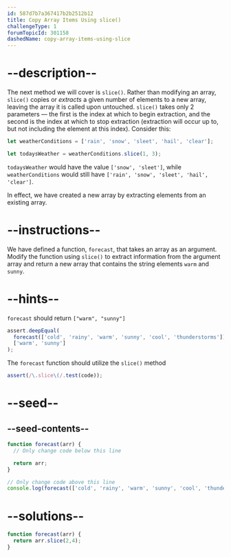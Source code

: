 ```yaml
---
id: 587d7b7a367417b2b2512b12
title: Copy Array Items Using slice()
challengeType: 1
forumTopicId: 301158
dashedName: copy-array-items-using-slice
---
```


# --description--

The next method we will cover is `slice()`. Rather than modifying an array, `slice()` copies or *extracts* a given number of elements to a new array, leaving the array it is called upon untouched. `slice()` takes only 2 parameters — the first is the index at which to begin extraction, and the second is the index at which to stop extraction (extraction will occur up to, but not including the element at this index). Consider this:

```js
let weatherConditions = ['rain', 'snow', 'sleet', 'hail', 'clear'];

let todaysWeather = weatherConditions.slice(1, 3);
```

`todaysWeather` would have the value `['snow', 'sleet']`, while `weatherConditions` would still have `['rain', 'snow', 'sleet', 'hail', 'clear']`.

In effect, we have created a new array by extracting elements from an existing array.

# --instructions--

We have defined a function, `forecast`, that takes an array as an argument. Modify the function using `slice()` to extract information from the argument array and return a new array that contains the string elements `warm` and `sunny`.

# --hints--

`forecast` should return `["warm", "sunny"]`

```js
assert.deepEqual(
  forecast(['cold', 'rainy', 'warm', 'sunny', 'cool', 'thunderstorms']),
  ['warm', 'sunny']
);
```

The `forecast` function should utilize the `slice()` method

```js
assert(/\.slice\(/.test(code));
```

# --seed--

## --seed-contents--

```js
function forecast(arr) {
  // Only change code below this line

  return arr;
}

// Only change code above this line
console.log(forecast(['cold', 'rainy', 'warm', 'sunny', 'cool', 'thunderstorms']));
```

# --solutions--

```js
function forecast(arr) {
  return arr.slice(2,4);
}
```
